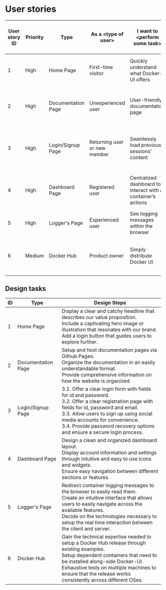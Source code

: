 # User stories
<table>
    <thead>
        <tr>
            <th>User story ID</th>
            <th>Priority</th>
            <th>Type</th>
            <th>As a &lt;type of user&gt;</th>
            <th>I want to &lt;perform some task&gt;</th>
            <th>So that I can &lt;achieve some goal&gt;</th>
            <th>Final story</th>
        </tr>
    </thead>
    <tbody>
        <tr>
            <td>1</td>
            <td>High</td>
            <td>Home Page</td>
            <td>First-time visitor</td>
            <td>Quickly understand what Docker-UI offers</td>
            <td>Decide if the application is relevant to me.</td>
            <td>Yes</td>
        </tr>
        <tr>
            <td>2</td>
            <td>High</td>
            <td>Documentation Page</td>
            <td>Unexperienced user</td>
            <td>User-friendly documentation page</td>
            <td>Easily learn what features the website offers.</td>
            <td>Yes</td>
        </tr>
        <tr>
            <td>3</td>
            <td>High</td>
            <td>Login/Signup Page</td>
            <td>Returning user or new member</td>
            <td>Seamlessly load previous sessions&#39; content</td>
            <td>Be satisfied and make decisions based on previous data.</td>
            <td>Yes</td>
        </tr>
        <tr>
            <td>4</td>
            <td>High</td>
            <td>Dashboard Page</td>
            <td>Registered user</td>
            <td>Centralized dashboard to interact with a container’s actions</td>
            <td>Manage created containers during their execution.</td>
            <td>Yes</td>
        </tr>
        <tr>
            <td>5</td>
            <td>High</td>
            <td>Logger&#39;s Page</td>
            <td>Experienced user</td>
            <td>See logging messages within the browser</td>
            <td>Easily debug running containers.</td>
            <td>Yes</td>
        </tr>
        <tr>
            <td>6</td>
            <td>Medium</td>
            <td>Docker Hub</td>
            <td>Product owner</td>
            <td>Simply distribute Docker UI</td>
            <td>Dispense the application quickly to interested users.</td>
            <td>Yes</td>
        </tr>
    </tbody>
</table>

## Design tasks
<table>
    <thead>
        <tr>
            <th>ID</th>
            <th>Type</th>
            <th>Design Steps</th>
        </tr>
    </thead>
    <tbody>
        <tr>
            <td>1</td>
            <td>Home Page</td>
            <td>Display a clear and catchy headline that describes our value proposition.<br /> Include a captivating hero image or illustration that resonates with our brand.<br />  Add a login button that guides users to explore further.<br /></td>
        </tr>
        <tr>
            <td>2</td>
            <td>Documentation Page</td>
            <td>Setup and host documentation pages via Github Pages.<br />  Organize the documentation in an easily understandable format.<br />  Provide comprehensive information on how the website is organized.<br /></td>
        </tr>
        <tr>
            <td>3</td>
            <td>Login/Signup Page</td>
            <td>
                3.1. Offer a clear login form with fields for id and password.<br />  
                3.2. Offer a clear registration page with fields for id, password and email.<br />
                3.3. Allow users to sign up using social media accounts for convenience.<br />  
                3.4. Provide password recovery options and ensure a secure login process.<br />
            </td>
        </tr>
        <tr>
            <td>4</td>
            <td>Dashboard Page</td>
            <td>Design a clean and organized dashboard layout.<br />  Display account information and settings through intuitive and easy to use icons and widgets.<br />  Ensure easy navigation between different sections or features.<br /></td>
        </tr>
        <tr>
            <td>5</td>
            <td>Logger&#39;s Page</td>
            <td>Redirect container logging messages to the browser to easily read them.<br /> Create an intuitive interface that allows users to easily navigate across the available features.<br />  Decide on the technologies necessary to setup the real time interaction between the client and server.<br /></td>
        </tr>
        <tr>
            <td>6</td>
            <td>Docker Hub</td>
            <td>Gain the technical expertise needed to setup a Docker Hub release through existing examples.<br /> Setup dependent containers that need to be installed along-side Docker-UI.<br />  Exhaustive tests on multiple machines to ensure that the release works consistently across different OSes.<br /></td>
        </tr>
    </tbody>
</table>
